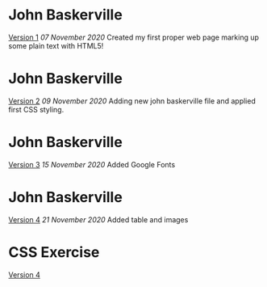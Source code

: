 John Baskerville
==================
[Version 1](https://florencealade.github.io/john-baskerville/john-baskerville.html)
*07 November 2020*
Created my first proper web page marking up some plain text with HTML5!


John Baskerville
==================
[Version 2](https://florencealade.github.io/john-baskerville/john-baskerville2.html)
*09 November 2020*
Adding new john baskerville file and applied first CSS styling.


John Baskerville
==================
[Version 3](https://florencealade.github.io/john-baskerville/john-baskerville3.html)
*15 November 2020*
Added Google Fonts


John Baskerville
==================
[Version 4](https://florencealade.github.io/john-baskerville/john-baskerville4.html)
*21 November 2020*
Added table and images


CSS Exercise
==================
[Version 4](https://florencealade.github.io/john-baskerville/css-exercise.html)
